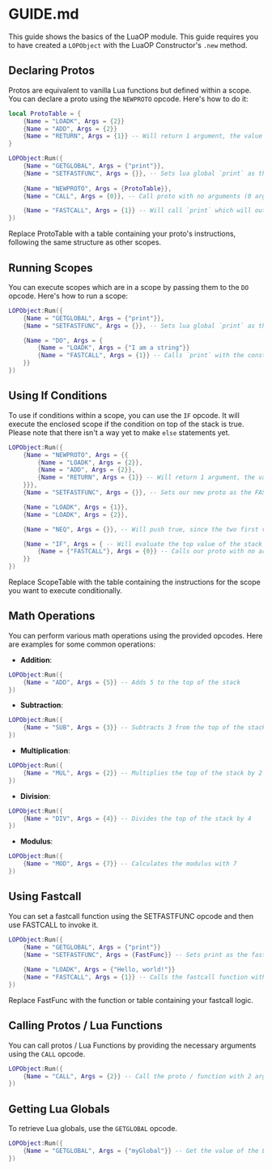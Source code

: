 # GUIDE.md

This guide shows the basics of the LuaOP module. This guide requires you to have created a ``LOPObject`` with the LuaOP Constructor's ``.new`` method.

## Declaring Protos

Protos are equivalent to vanilla Lua functions but defined within a scope. You can declare a proto using the ``NEWPROTO`` opcode. Here's how to do it:

```lua
local ProtoTable = {
    {Name = "LOADK", Args = {2}}
    {Name = "ADD", Args = {2}}
    {Name = "RETURN", Args = {1}} -- Will return 1 argument, the value on top of the stack, which is 4 (a number constant)
}

LOPObject:Run({
    {Name = "GETGLOBAL", Args = {"print"}},
    {Name = "SETFASTFUNC", Args = {}}, -- Sets lua global `print` as the FASTFUNC
    
    {Name = "NEWPROTO", Args = {ProtoTable}},
    {Name = "CALL", Args = {0}}, -- Call proto with no arguments (0 arguments, so no elements from the stack)

    {Name = "FASTCALL", Args = {1}} -- Will call `print` which will output 4 as that's the value on top of the stack
})
```

Replace ProtoTable with a table containing your proto's instructions, following the same structure as other scopes.

## Running Scopes

You can execute scopes which are in a scope by passing them to the ``DO`` opcode. Here's how to run a scope:

```lua
LOPObject:Run({
    {Name = "GETGLOBAL", Args = {"print"}},
    {Name = "SETFASTFUNC", Args = {}}, -- Sets lua global `print` as the FASTFUNC

    {Name = "DO", Args = {
        {Name = "LOADK", Args = {"I am a string"}}
        {Name = "FASTCALL", Args = {1}} -- Calls `print` with the constant: "I am a string" 
    }}
})
```

## Using If Conditions

To use if conditions within a scope, you can use the ``IF`` opcode. It will execute the enclosed scope if the condition on top of the stack is true.
Please note that there isn't a way yet to make ``else`` statements yet.

```lua
LOPObject:Run({
    {Name = "NEWPROTO", Args = {{
        {Name = "LOADK", Args = {2}},
        {Name = "ADD", Args = {2}},
        {Name = "RETURN", Args = {1}} -- Will return 1 argument, the value on top of the stack, which is 4 (a number constant)
    }}},
    {Name = "SETFASTFUNC", Args = {}}, -- Sets our new proto as the FASTFUNC

    {Name = "LOADK", Args = {1}},
    {Name = "LOADK", Args = {2}},

    {Name = "NEQ", Args = {}}, -- Will push true, since the two first values at the top of the stack aren't equal: 2 ~= 1

    {Name = "IF", Args = { -- Will evaluate the top value of the stack the same as Lua would, meaning that if the value is positive (not nil or false), LuaOP will run the if statement
        {Name = {"FASTCALL"}, Args = {0}} -- Calls our proto with no arguments 
    }}
})
```

Replace ScopeTable with the table containing the instructions for the scope you want to execute conditionally.

## Math Operations

You can perform various math operations using the provided opcodes. Here are examples for some common operations:

- **Addition**:

```lua
LOPObject:Run({
    {Name = "ADD", Args = {5}} -- Adds 5 to the top of the stack
})
```

- **Subtraction**:

```lua
LOPObject:Run({
    {Name = "SUB", Args = {3}} -- Subtracts 3 from the top of the stack
})
```

- **Multiplication**:

```lua
LOPObject:Run({
    {Name = "MUL", Args = {2}} -- Multiplies the top of the stack by 2
})
```

- **Division**:

```lua
LOPObject:Run({
    {Name = "DIV", Args = {4}} -- Divides the top of the stack by 4
})
```

- **Modulus**:

```lua
LOPObject:Run({
    {Name = "MOD", Args = {7}} -- Calculates the modulus with 7
})
```

## Using Fastcall

You can set a fastcall function using the SETFASTFUNC opcode and then use FASTCALL to invoke it.

```lua
LOPObject:Run({
    {Name = "GETGLOBAL", Args = {"print"}}
    {Name = "SETFASTFUNC", Args = {FastFunc}} -- Sets print as the fastcall function
    
    {Name = "LOADK", Args = {"Hello, world!"}}
    {Name = "FASTCALL", Args = {1}} -- Calls the fastcall function with 1 arguments, which will output "Hello, world!" in the console
})
```

Replace FastFunc with the function or table containing your fastcall logic.

## Calling Protos / Lua Functions

You can call protos / Lua Functions by providing the necessary arguments using the ``CALL`` opcode.

```lua
LOPObject:Run({
    {Name = "CALL", Args = {2}} -- Call the proto / function with 2 arguments from the stack
})
```

## Getting Lua Globals

To retrieve Lua globals, use the ``GETGLOBAL`` opcode.

```lua
LOPObject:Run({
    {Name = "GETGLOBAL", Args = {"myGlobal"}} -- Get the value of the Lua global variable "myGlobal"
})
```
